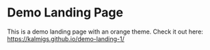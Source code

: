 # Demo Landing Page
This is a demo landing page with an orange theme. Check it out here: https://kalmigs.github.io/demo-landing-1/